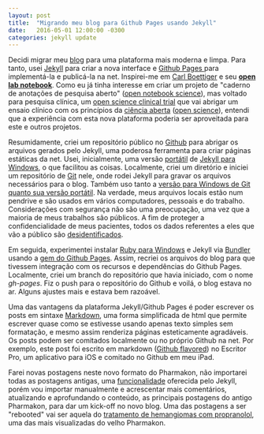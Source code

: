 ```yaml
---
layout: post
title:  "Migrando meu blog para Github Pages usando Jekyll"
date:   2016-05-01 12:00:00 -0300
categories: jekyll update
---
```

Decidi migrar meu [blog](http://pharmak.blogspot.com) para uma plataforma mais moderna e limpa. Para tanto, usei [Jekyll](https://jekyllrb.com) para criar a nova interface e [Github Pages ](https://pages.github.com/) para implementá-la e publicá-la na net. Inspirei-me em [Carl Boettiger](http://www.carlboettiger.info/index.html) e seu [**open lab notebook**](http://www.carlboettiger.info/2012/09/28/Welcome-to-my-lab-notebook.html). Como eu já tinha interesse em criar um projeto de "caderno de anotações de pesquisa aberto" ([open notebook science](https://en.wikipedia.org/wiki/Open_notebook_science)), mas voltado para pesquisa clínica, um [open science clinical trial](https://github.com/fhcflx/valkyrie) que vai abrigar um ensaio clínico com os princípios da [ciência aberta](https://pt.m.wikipedia.org/wiki/Ci%C3%AAncia_aberta) ([open science](https://en.wikipedia.org/wiki/Open_science)), entendi que a experiência com esta nova plataforma poderia ser aproveitada para este e outros projetos.

Resumidamente, criei um repositório público no [Github](github.com) para abrigar os arquivos gerados pelo Jekyll, uma poderosa ferramenta para criar páginas estáticas da net. Usei, inicialmente, uma versão [portátil](https://github.com/madhur/PortableJekyll) de [Jekyll para Windows](http://jekyll-windows.juthilo.com), o que facilitou as coisas. Localmente, criei um diretório e iniciei um repositório de [Git](https://git-scm.com/) nele, onde rodei Jekyll para gravar os arquivos necessários para o blog. Também uso tanto a [versão para Windows de Git quanto sua versão portátil](https://git-scm.com/download/win). Na verdade, meus arquivos locais estão num pendrive e são usados em vários computadores, pessoais e do trabalho. Considerações com segurança não são uma preocupação, uma vez que a maioria de meus trabalhos são públicos. A fim de proteger a confidencialidade de meus pacientes, todos os dados referentes a eles que vão a público são [desidentificados](https://en.wikipedia.org/wiki/De-identification).

Em seguida, experimentei instalar [Ruby para Windows](http://rubyinstaller.org) e Jekyll via [Bundler](http://bundler.io) usando a [gem do Github Pages](https://help.github.com/articles/setting-up-your-github-pages-site-locally-with-jekyll/). Assim, recriei os arquivos do blog para que tivessem integração com os recursos e dependências do Github Pages. Localmente, criei um branch do repositório que havia iniciado, com o nome *gh-pages*. Fiz o push para o repositório do Github e voilá, o blog estava no ar. Alguns ajustes mais e estava bem razoável.

Uma das vantagens da plataforma Jekyll/Github Pages é poder escrever os posts em sintaxe [Markdown](https://daringfireball.net/projects/markdown/), uma forma simplificada de html que permite escrever quase como se estivesse usando apenas texto simples sem formatação, e mesmo assim renderiza páginas esteticamente agradáveis. Os posts podem ser comitados localmente ou no próprio Github na net. Por exemplo, este post foi escrito em markdown ([Github flavored](https://guides.github.com/features/mastering-markdown/)) no Escritor Pro, um aplicativo para iOS e comitado no Github em meu iPad.

Farei novas postagens neste novo formato do Pharmakon, não importarei todas as postagens antigas, uma [funcionalidade](https://jekyllrb.com/docs/migrations/) oferecida pelo Jekyll, porém vou importar manualmente e acrescentar mais comentários, atualizando e aprofundando o conteúdo, as principais postagens do antigo Pharmakon, para dar um kick-off no novo blog. Uma das postagens a ser "rebooted" vai ser aquela do [tratamento de hemangiomas com propranolol]( http://pharmak.blogspot.com.br/2009/03/uso-de-propranolol-revoluciona.html), uma das mais visualizadas do velho Pharmakon.


[jekyll-docs]: http://jekyllrb.com/docs/home
[jekyll-gh]:   https://github.com/jekyll/jekyll
[jekyll-talk]: https://talk.jekyllrb.com/
